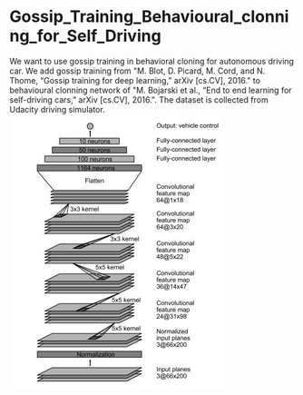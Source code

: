 # Gossip_Training_Behavioural_clonning_for_Self_Driving
We want to use gossip training in behavioral cloning for autonomous driving car. We add gossip training from "M. Blot, D. Picard, M. Cord, and N. Thome, “Gossip training for deep learning,” arXiv [cs.CV], 2016." to behavioural clonning network of "M. Bojarski et al., “End to end learning for self-driving cars,” arXiv [cs.CV], 2016.". The dataset is collected from Udacity driving simulator.<br />
![network architecture](https://github.com/BanafshehKarimian/Gossip_Training_Behavioural_clonning_for_Self_Driving/blob/main/network%20arch.JPG)<br />
